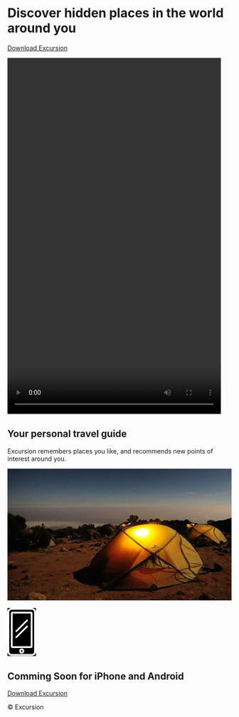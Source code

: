 <html lang="en">
<head>
    <link rel="stylesheet" type="text/css" href="style.css">
    <meta charset="UTF-8">
    <meta name="viewport" content="width=device-width, initial-scale=1.0">
    <title>Excursions</title>
</head>
  
<body>
    <h1>Discover hidden places in the world around you</h1>
    <a href="#" class="download">Download Excursion</a>
    <p>
        <video width="480" height="800" autoplay>
            <source src="video/excursion.mp4" type="video/mp4">
        </video>
    </p>
    <h2>Your personal travel guide</h2>
    <p>Excursion remembers places you like, and recommends new points of interest around you.</p>
    <p><img src="images/camp.jpg"></p>
    <p><img src="images/phone.png"></p>
    <h2>Comming Soon for iPhone and Android</h2>
    <a href="#" class="download">Download Excursion</a>
    <p class="footer">&copy; Excursion</p>
</body>  
</html>
